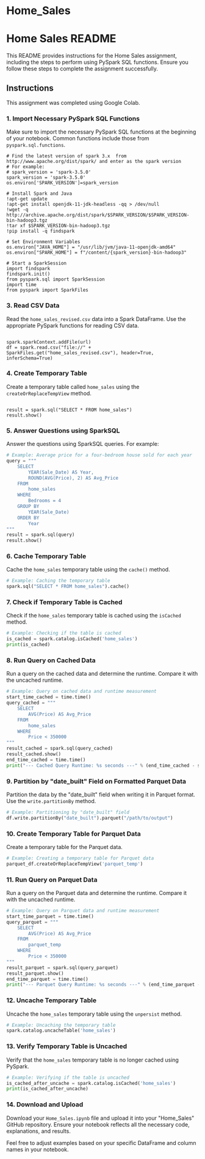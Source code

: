# Home_Sales

# Home Sales README

This README provides instructions for the Home Sales assignment, including the steps to perform using PySpark SQL functions. Ensure you follow these steps to complete the assignment successfully.

## Instructions

This assignment was completed using Google Colab.

### 1. Import Necessary PySpark SQL Functions

Make sure to import the necessary PySpark SQL functions at the beginning of your notebook. Common functions include those from `pyspark.sql.functions`.

```import os
# Find the latest version of spark 3.x  from http://www.apache.org/dist/spark/ and enter as the spark version
# For example:
# spark_version = 'spark-3.5.0'
spark_version = 'spark-3.5.0'
os.environ['SPARK_VERSION']=spark_version

# Install Spark and Java
!apt-get update
!apt-get install openjdk-11-jdk-headless -qq > /dev/null
!wget -q http://archive.apache.org/dist/spark/$SPARK_VERSION/$SPARK_VERSION-bin-hadoop3.tgz
!tar xf $SPARK_VERSION-bin-hadoop3.tgz
!pip install -q findspark

# Set Environment Variables
os.environ["JAVA_HOME"] = "/usr/lib/jvm/java-11-openjdk-amd64"
os.environ["SPARK_HOME"] = f"/content/{spark_version}-bin-hadoop3"

# Start a SparkSession
import findspark
findspark.init()
from pyspark.sql import SparkSession
import time
from pyspark import SparkFiles
```

### 3. Read CSV Data

Read the `home_sales_revised.csv` data into a Spark DataFrame. Use the appropriate PySpark functions for reading CSV data.

```url = "https://2u-data-curriculum-team.s3.amazonaws.com/dataviz-classroom/v1.2/22-big-data/home_sales_revised.csv"

spark.sparkContext.addFile(url)
df = spark.read.csv("file://" + SparkFiles.get("home_sales_revised.csv"), header=True, inferSchema=True)
```

### 4. Create Temporary Table

Create a temporary table called `home_sales` using the `createOrReplaceTempView` method.

```df.createOrReplaceTempView('home_sales')

result = spark.sql("SELECT * FROM home_sales")
result.show()
```

### 5. Answer Questions using SparkSQL

Answer the questions using SparkSQL queries. For example:

```python
# Example: Average price for a four-bedroom house sold for each year
query = """
    SELECT
        YEAR(Sale_Date) AS Year,
        ROUND(AVG(Price), 2) AS Avg_Price
    FROM
        home_sales
    WHERE
        Bedrooms = 4
    GROUP BY
        YEAR(Sale_Date)
    ORDER BY
        Year
"""
result = spark.sql(query)
result.show()
```

### 6. Cache Temporary Table

Cache the `home_sales` temporary table using the `cache()` method.

```python
# Example: Caching the temporary table
spark.sql("SELECT * FROM home_sales").cache()
```

### 7. Check if Temporary Table is Cached

Check if the `home_sales` temporary table is cached using the `isCached` method.

```python
# Example: Checking if the table is cached
is_cached = spark.catalog.isCached('home_sales')
print(is_cached)
```

### 8. Run Query on Cached Data

Run a query on the cached data and determine the runtime. Compare it with the uncached runtime.

```python
# Example: Query on cached data and runtime measurement
start_time_cached = time.time()
query_cached = """
    SELECT
        AVG(Price) AS Avg_Price
    FROM
        home_sales
    WHERE
        Price < 350000
"""
result_cached = spark.sql(query_cached)
result_cached.show()
end_time_cached = time.time()
print("--- Cached Query Runtime: %s seconds ---" % (end_time_cached - start_time_cached))
```

### 9. Partition by "date_built" Field on Formatted Parquet Data

Partition the data by the "date_built" field when writing it in Parquet format. Use the `write.partitionBy` method.

```python
# Example: Partitioning by "date_built" field
df.write.partitionBy("date_built").parquet("/path/to/output")
```

### 10. Create Temporary Table for Parquet Data

Create a temporary table for the Parquet data.

```python
# Example: Creating a temporary table for Parquet data
parquet_df.createOrReplaceTempView('parquet_temp')
```

### 11. Run Query on Parquet Data

Run a query on the Parquet data and determine the runtime. Compare it with the uncached runtime.

```python
# Example: Query on Parquet data and runtime measurement
start_time_parquet = time.time()
query_parquet = """
    SELECT
        AVG(Price) AS Avg_Price
    FROM
        parquet_temp
    WHERE
        Price < 350000
"""
result_parquet = spark.sql(query_parquet)
result_parquet.show()
end_time_parquet = time.time()
print("--- Parquet Query Runtime: %s seconds ---" % (end_time_parquet - start_time_parquet))
```

### 12. Uncache Temporary Table

Uncache the `home_sales` temporary table using the `unpersist` method.

```python
# Example: Uncaching the temporary table
spark.catalog.uncacheTable('home_sales')
```

### 13. Verify Temporary Table is Uncached

Verify that the `home_sales` temporary table is no longer cached using PySpark.

```python
# Example: Verifying if the table is uncached
is_cached_after_uncache = spark.catalog.isCached('home_sales')
print(is_cached_after_uncache)
```

### 14. Download and Upload

Download your `Home_Sales.ipynb` file and upload it into your "Home_Sales" GitHub repository. Ensure your notebook reflects all the necessary code, explanations, and results.

Feel free to adjust examples based on your specific DataFrame and column names in your notebook.
